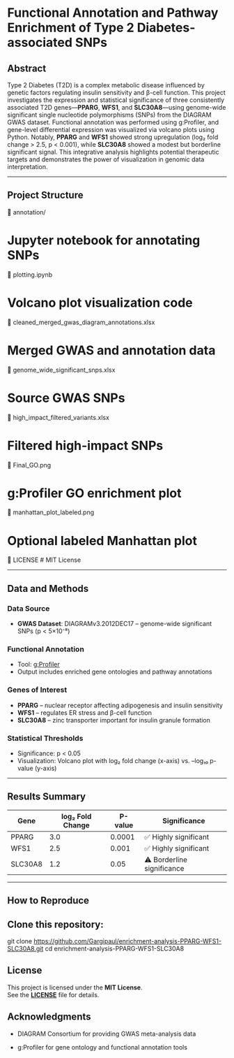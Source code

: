 # Functional Annotation and Pathway Enrichment of Type 2 Diabetes-associated SNPs

## Abstract

Type 2 Diabetes (T2D) is a complex metabolic disease influenced by genetic factors regulating insulin sensitivity and β-cell function. This project investigates the expression and statistical significance of three consistently associated T2D genes—**PPARG**, **WFS1**, and **SLC30A8**—using genome-wide significant single nucleotide polymorphisms (SNPs) from the DIAGRAM GWAS dataset. Functional annotation was performed using g:Profiler, and gene-level differential expression was visualized via volcano plots using Python. Notably, **PPARG** and **WFS1** showed strong upregulation (log₂ fold change > 2.5, p < 0.001), while **SLC30A8** showed a modest but borderline significant signal. This integrative analysis highlights potential therapeutic targets and demonstrates the power of visualization in genomic data interpretation.

---

## Project Structure

📁 annotation/ 
# Jupyter notebook for annotating SNPs
📄 plotting.ipynb 
# Volcano plot visualization code
📄 cleaned_merged_gwas_diagram_annotations.xlsx 
# Merged GWAS and annotation data
📄 genome_wide_significant_snps.xlsx 
# Source GWAS SNPs
📄 high_impact_filtered_variants.xlsx 
# Filtered high-impact SNPs
📄 Final_GO.png 
# g:Profiler GO enrichment plot
📄 manhattan_plot_labeled.png 
# Optional labeled Manhattan plot
📜 LICENSE # MIT License



---

## Data and Methods

### Data Source
- **GWAS Dataset**: DIAGRAMv3.2012DEC17 – genome-wide significant SNPs (p < 5×10⁻⁸)

### Functional Annotation
- Tool: [g:Profiler](https://biit.cs.ut.ee/gprofiler/)
- Output includes enriched gene ontologies and pathway annotations

### Genes of Interest
- **PPARG** – nuclear receptor affecting adipogenesis and insulin sensitivity
- **WFS1** – regulates ER stress and β-cell function
- **SLC30A8** – zinc transporter important for insulin granule formation

### Statistical Thresholds
- Significance: p < 0.05
- Visualization: Volcano plot with log₂ fold change (x-axis) vs. –log₁₀ p-value (y-axis)

---

## Results Summary

| Gene      | log₂ Fold Change | P-value  | Significance       |
|-----------|------------------|----------|--------------------|
| PPARG     | 3.0              | 0.0001   | ✅ Highly significant |
| WFS1      | 2.5              | 0.001    | ✅ Highly significant |
| SLC30A8   | 1.2              | 0.05     | ⚠️ Borderline significance |

---

## How to Reproduce

## Clone this repository:


git clone https://github.com/Gargipaul/enrichment-analysis-PPARG-WFS1-SLC30A8.git
cd enrichment-analysis-PPARG-WFS1-SLC30A8


## **License**

This project is licensed under the **MIT License**.  
See the [**LICENSE**](LICENSE) file for details.



## Acknowledgments
- DIAGRAM Consortium for providing GWAS meta-analysis data

- g:Profiler for gene ontology and functional annotation tools



